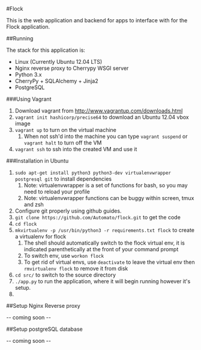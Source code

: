 #Flock

This is the web application and backend for apps to interface with for the Flock application.

##Running

The stack for this application is:

* Linux (Currently Ubuntu 12.04 LTS)
* Nginx reverse proxy to Cherrypy WSGI server
* Python 3.x
* CherryPy + SQLAlchemy + Jinja2
* PostgreSQL

###Using Vagrant

1. Download vagrant from http://www.vagrantup.com/downloads.html
2. `vagrant init hashicorp/precise64` to download an Ubuntu 12.04 vbox image
3. `vagrant up` to turn on the virtual machine
    1. When not ssh'd into the machine you can type `vagrant suspend` or `vagrant halt` to turn off the VM
4. `vagrant ssh` to ssh into the created VM and use it


###Installation in Ubuntu

1. `sudo apt-get install python3 python3-dev virtualenvwrapper postgresql git` to install dependencies
    1. Note: virtualenvwrapper is a set of functions for bash, so you may need to reload your profile
    2. Note: virtualenvwrapper functions can be buggy within screen, tmux and zsh
2. Configure git properly using github guides.
3. `git clone https://github.com/Automato/flock.git` to get the code
4. `cd flock`
5. `mkvirtualenv -p /usr/bin/python3 -r requirements.txt flock` to create a virtualenv for flock
    1. The shell should automatically switch to the flock virtual env, it is indicated parenthetically at the front of your command prompt
    2. To switch env, use `workon flock`
    3. To get rid of virtual envs, use `deactivate` to leave the virtual env then `rmvirtualenv flock` to remove it from disk
6. `cd src/` to switch to the source directory
7. `./app.py` to run the application, where it will begin running however it's setup.
8. 

##Setup Nginx Reverse proxy

-- coming soon --

##Setup postgreSQL database

-- coming soon --
